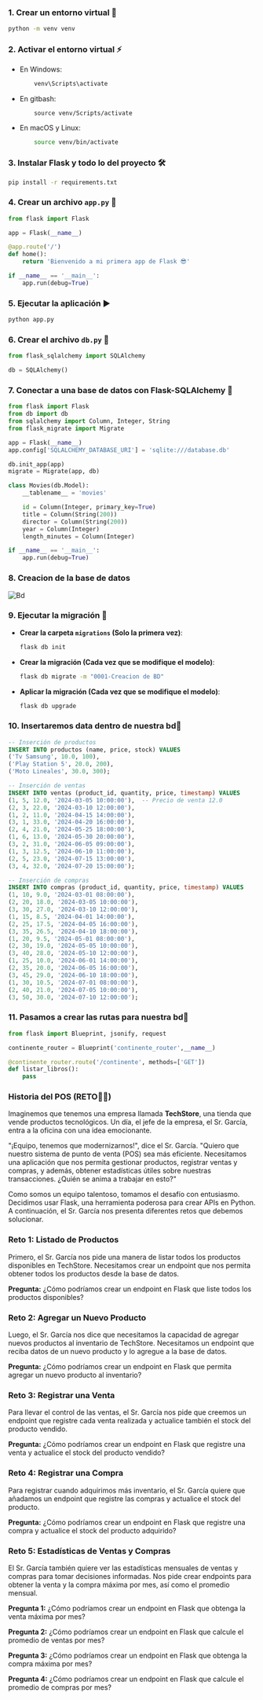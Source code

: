 ### 1. Crear un entorno virtual 🐍

```bash
python -m venv venv

```

### 2. Activar el entorno virtual ⚡
- En Windows:
    ```bash
        venv\Scripts\activate
    ```
- En gitbash:
    ```
        source venv/Scripts/activate
    ```
- En macOS y Linux:
    ```bash
        source venv/bin/activate
    ```


### 3. Instalar Flask y todo lo del proyecto 🛠️

```bash
pip install -r requirements.txt
```

### 4. Crear un archivo `app.py` 📄

```python
from flask import Flask

app = Flask(__name__)

@app.route('/')
def home():
    return 'Bienvenido a mi primera app de Flask 😎'

if __name__ == '__main__':
    app.run(debug=True)

```

### 5. Ejecutar la aplicación ▶️

```bash
python app.py

```

### 6. Crear el archivo `db.py` 📂

```python
from flask_sqlalchemy import SQLAlchemy

db = SQLAlchemy()

```

### 7. Conectar a una base de datos con Flask-SQLAlchemy 🔗

```python
from flask import Flask
from db import db
from sqlalchemy import Column, Integer, String
from flask_migrate import Migrate

app = Flask(__name__)
app.config['SQLALCHEMY_DATABASE_URI'] = 'sqlite:///database.db'

db.init_app(app)
migrate = Migrate(app, db)

class Movies(db.Model):
    __tablename__ = 'movies'

    id = Column(Integer, primary_key=True)
    title = Column(String(200))
    director = Column(String(200))
    year = Column(Integer)
    length_minutes = Column(Integer)

if __name__ == '__main__':
    app.run(debug=True)

```

### 8. Creacion de la base de datos
![Bd](https://github.com/user-attachments/assets/4d7782ba-62e0-4148-88c9-7674e17e3d41)

### 9. Ejecutar la migración 🚀

- **Crear la carpeta `migrations` (Solo la primera vez)**:
    
    ```bash
    flask db init
    
    ```
    
- **Crear la migración (Cada vez que se modifique el modelo)**:
    
    ```bash
    flask db migrate -m "0001-Creacion de BD"
    
    ```
    
- **Aplicar la migración (Cada vez que se modifique el modelo)**:
    
    ```bash
    flask db upgrade
    
    ```
    

### 10. Insertaremos data dentro de nuestra bd🚀

```sql
-- Inserción de productos
INSERT INTO productos (name, price, stock) VALUES 
('Tv Samsung', 10.0, 100),
('Play Station 5', 20.0, 200),
('Moto Lineales', 30.0, 300);

-- Inserción de ventas
INSERT INTO ventas (product_id, quantity, price, timestamp) VALUES 
(1, 5, 12.0, '2024-03-05 10:00:00'),  -- Precio de venta 12.0
(2, 3, 22.0, '2024-03-10 12:00:00'),
(1, 2, 11.0, '2024-04-15 14:00:00'),
(3, 1, 33.0, '2024-04-20 16:00:00'),
(2, 4, 21.0, '2024-05-25 18:00:00'),
(1, 6, 13.0, '2024-05-30 20:00:00'),
(3, 2, 31.0, '2024-06-05 09:00:00'),
(1, 3, 12.5, '2024-06-10 11:00:00'),
(2, 5, 23.0, '2024-07-15 13:00:00'),
(3, 4, 32.0, '2024-07-20 15:00:00');

-- Inserción de compras
INSERT INTO compras (product_id, quantity, price, timestamp) VALUES 
(1, 10, 9.0, '2024-03-01 08:00:00'), 
(2, 20, 18.0, '2024-03-05 10:00:00'),
(3, 30, 27.0, '2024-03-10 12:00:00'),
(1, 15, 8.5, '2024-04-01 14:00:00'),
(2, 25, 17.5, '2024-04-05 16:00:00'),
(3, 35, 26.5, '2024-04-10 18:00:00'),
(1, 20, 9.5, '2024-05-01 08:00:00'),
(2, 30, 19.0, '2024-05-05 10:00:00'),
(3, 40, 28.0, '2024-05-10 12:00:00'),
(1, 25, 10.0, '2024-06-01 14:00:00'),
(2, 35, 20.0, '2024-06-05 16:00:00'),
(3, 45, 29.0, '2024-06-10 18:00:00'),
(1, 30, 10.5, '2024-07-01 08:00:00'),
(2, 40, 21.0, '2024-07-05 10:00:00'),
(3, 50, 30.0, '2024-07-10 12:00:00');

```

### 11. Pasamos a crear las rutas para nuestra bd🚀

```python
from flask import Blueprint, jsonify, request

continente_router = Blueprint('continente_router',__name__)

@continente_router.route('/continente', methods=['GET'])
def listar_libros():
	pass
```
### Historia del POS (RETO🐍🦾)

Imaginemos que tenemos una empresa llamada **TechStore**, una tienda que vende productos tecnológicos. Un día, el jefe de la empresa, el Sr. García, entra a la oficina con una idea emocionante.

"¡Equipo, tenemos que modernizarnos!", dice el Sr. García. "Quiero que nuestro sistema de punto de venta (POS) sea más eficiente. Necesitamos una aplicación que nos permita gestionar productos, registrar ventas y compras, y además, obtener estadísticas útiles sobre nuestras transacciones. ¿Quién se anima a trabajar en esto?"

Como somos un equipo talentoso, tomamos el desafío con entusiasmo. Decidimos usar Flask, una herramienta poderosa para crear APIs en Python. A continuación, el Sr. García nos presenta diferentes retos que debemos solucionar.

### Reto 1: Listado de Productos

Primero, el Sr. García nos pide una manera de listar todos los productos disponibles en TechStore. Necesitamos crear un endpoint que nos permita obtener todos los productos desde la base de datos.

**Pregunta:** ¿Cómo podríamos crear un endpoint en Flask que liste todos los productos disponibles?

### Reto 2: Agregar un Nuevo Producto

Luego, el Sr. García nos dice que necesitamos la capacidad de agregar nuevos productos al inventario de TechStore. Necesitamos un endpoint que reciba datos de un nuevo producto y lo agregue a la base de datos.

**Pregunta:** ¿Cómo podríamos crear un endpoint en Flask que permita agregar un nuevo producto al inventario?

### Reto 3: Registrar una Venta

Para llevar el control de las ventas, el Sr. García nos pide que creemos un endpoint que registre cada venta realizada y actualice también el stock del producto vendido.

**Pregunta:** ¿Cómo podríamos crear un endpoint en Flask que registre una venta y actualice el stock del producto vendido?

### Reto 4: Registrar una Compra

Para registrar cuando adquirimos más inventario, el Sr. García quiere que añadamos un endpoint que registre las compras y actualice el stock del producto.

**Pregunta:** ¿Cómo podríamos crear un endpoint en Flask que registre una compra y actualice el stock del producto adquirido?

### Reto 5: Estadísticas de Ventas y Compras

El Sr. García también quiere ver las estadísticas mensuales de ventas y compras para tomar decisiones informadas. Nos pide crear endpoints para obtener la venta y la compra máxima por mes, así como el promedio mensual.

**Pregunta 1:** ¿Cómo podríamos crear un endpoint en Flask que obtenga la venta máxima por mes?

**Pregunta 2:** ¿Cómo podríamos crear un endpoint en Flask que calcule el promedio de ventas por mes?

**Pregunta 3:** ¿Cómo podríamos crear un endpoint en Flask que obtenga la compra máxima por mes?

**Pregunta 4:** ¿Cómo podríamos crear un endpoint en Flask que calcule el promedio de compras por mes?